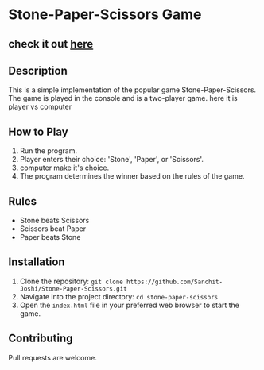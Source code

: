 # Stone-Paper-Scissors Game
## check it out [here](https://sanchit-joshi.github.io/Stone-Paper-Scissors)
## Description
This is a simple implementation of the popular game Stone-Paper-Scissors. The game is played in the console and is a two-player game.
here it is player vs computer

## How to Play
1. Run the program.
2. Player enters their choice: 'Stone', 'Paper', or 'Scissors'.
3. computer make it's choice.
4. The program determines the winner based on the rules of the game.

## Rules
- Stone beats Scissors
- Scissors beat Paper
- Paper beats Stone

## Installation
1. Clone the repository: `git clone https://github.com/Sanchit-Joshi/Stone-Paper-Scissors.git`
2. Navigate into the project directory: `cd stone-paper-scissors`
3. Open the `index.html` file in your preferred web browser to start the game.
## Contributing
Pull requests are welcome.  
